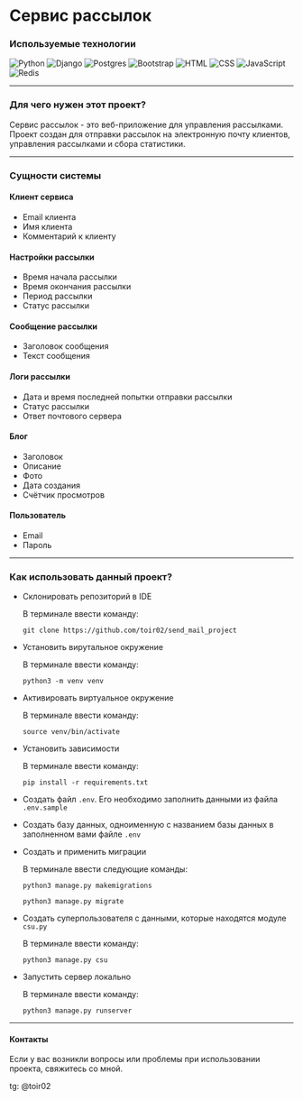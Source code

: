 # Сервис рассылок

### Используемые технологии
![Python](https://img.shields.io/badge/python-3670A0?style=for-the-badge&logo=python&logoColor=ffdd54) ![Django](https://img.shields.io/badge/django-%23092E20.svg?style=for-the-badge&logo=django&logoColor=white) ![Postgres](https://img.shields.io/badge/postgres-%23316192.svg?style=for-the-badge&logo=postgresql&logoColor=white) ![Bootstrap](https://img.shields.io/badge/bootstrap-%238511FA.svg?style=for-the-badge&logo=bootstrap&logoColor=white) ![HTML](https://img.shields.io/badge/html-%23E34F26.svg?style=for-the-badge&logo=html&logoColor=white) ![CSS](https://img.shields.io/badge/css-%231572B6.svg?style=for-the-badge&logo=css&logoColor=white) ![JavaScript](https://img.shields.io/badge/javascript-%23323330.svg?style=for-the-badge&logo=javascript&logoColor=%23F7DF1E) ![Redis](https://img.shields.io/badge/redis-%23DD0031.svg?style=for-the-badge&logo=redis&logoColor=white)
____

### Для чего нужен этот проект?
Сервис рассылок - это веб-приложение для управления рассылками. Проект создан для отправки рассылок на электронную почту клиентов, управления рассылками и сбора статистики.

____

### Сущности системы
#### Клиент сервиса
* Email клиента
* Имя клиента
* Комментарий к клиенту

#### Настройки рассылки
* Время начала рассылки
* Время окончания рассылки
* Период рассылки
* Статус рассылки

#### Сообщение рассылки
* Заголовок сообщения
* Текст сообщения

#### Логи рассылки
* Дата и время последней попытки отправки рассылки
* Статус рассылки
* Ответ почтового сервера

#### Блог
* Заголовок
* Описание
* Фото
* Дата создания
* Счётчик просмотров

#### Пользователь
* Email
* Пароль

____

### Как использовать данный проект?
* Склонировать репозиторий в IDE
  
  В терминале ввести команду:
  ```
  git clone https://github.com/toir02/send_mail_project
* Установить вирутальное окружение

  В терминале ввести команду:
  ```
  python3 -m venv venv
  ```
* Активировать виртуальное окружение

  В терминале ввести команду:
  ```
  source venv/bin/activate
  ```
* Установить зависимости

  В терминале ввести команду:
  ```
  pip install -r requirements.txt
  ```
* Создать файл ``.env``. Его необходимо заполнить данными из файла ``.env.sample``
* Создать базу данных, одноименную с названием базы данных в заполненном вами файле ``.env``
* Создать и применить миграции

  В терминале ввести следующие команды:
  ```
  python3 manage.py makemigrations
  ```
  ```
  python3 manage.py migrate
  ```
* Создать суперпользователя с данными, которые находятся модуле ``csu.py``

  В терминале ввести команду:
  ```
  python3 manage.py csu
  ```
* Запустить сервер локально

  В терминале ввести команду:
  ```
  python3 manage.py runserver
  ```
____

#### Контакты
Если у вас возникли вопросы или проблемы при использовании проекта, свяжитесь со мной.

tg: @toir02
